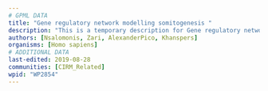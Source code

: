 ```yaml
---
# GPML DATA
title: "Gene regulatory network modelling somitogenesis "
description: "This is a temporary description for Gene regulatory network modelling somitogenesis "
authors: [Nsalomonis, Zari, AlexanderPico, Khanspers]
organisms: [Homo sapiens]
# ADDITIONAL DATA
last-edited: 2019-08-28
communities: [CIRM_Related]
wpid: "WP2854"
---
```

